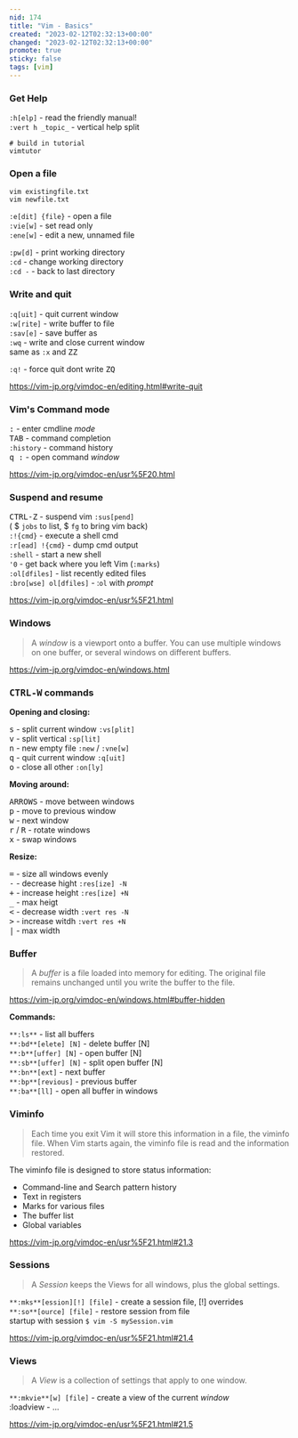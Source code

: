 ```yaml
---  
nid: 174  
title: "Vim - Basics"  
created: "2023-02-12T02:32:13+00:00"  
changed: "2023-02-12T02:32:13+00:00"  
promote: true  
sticky: false  
tags: [vim]
---  
```


### Get Help

`:h[elp]` - read the friendly manual!  
`:vert h _topic_` - vertical help split

```
# build in tutorial
vimtutor
```
### Open a file

```
vim existingfile.txt
vim newfile.txt

```
`:e[dit] {file}` - open a file  
`:vie[w]` - set read only  
`:ene[w]` - edit a new, unnamed file

`:pw[d]` - print working directory  
`:cd` - change working directory  
`:cd -` - back to last directory

### Write and quit

`:q[uit]` - quit current window  
`:w[rite]` - write buffer to file  
`:sav[e]` - save buffer as  
`:wq` - write and close current window  
same as `:x` and <kbd>ZZ</kbd>

`:q!` - force quit dont write <kbd>ZQ</kbd>

<https://vim-jp.org/vimdoc-en/editing.html#write-quit>

### Vim's Command mode

<kbd>:</kbd> - enter cmdline _mode_  
<kbd>TAB</kbd> - command completion  
`:history` - command history  
<kbd>q :</kbd> - open command _window_

<https://vim-jp.org/vimdoc-en/usr%5F20.html>

### Suspend and resume

<kbd>CTRL-Z</kbd> - suspend vim `:sus[pend]`  
( $ `jobs` to list, $ `fg` to bring vim back)  
`:!{cmd}` - execute a shell cmd  
`:r[ead] !{cmd}` - dump cmd output  
`:shell` - start a new shell  
`'0` - get back where you left Vim (`:marks`)  
`:ol[dfiles]` - list recently edited files  
`:bro[wse] ol[dfiles]` - :`ol` with _prompt_

<https://vim-jp.org/vimdoc-en/usr%5F21.html>

### Windows

> A _window_ is a viewport onto a buffer. You can use multiple windows on one buffer, or several windows on different buffers.

<https://vim-jp.org/vimdoc-en/windows.html>

### <kbd>CTRL-W</kbd> commands

**Opening and closing:**

<kbd>s</kbd> - split current window `:vs[plit]`  
<kbd>v</kbd> - split vertical `:sp[lit]`  
<kbd>n</kbd> - new empty file `:new` / `:vne[w]`  
<kbd>q</kbd> - quit current window `:q[uit]`  
<kbd>o</kbd> - close all other `:on[ly]`

**Moving around:**

<kbd>ARROWS</kbd> - move between windows  
<kbd>p</kbd> - move to previous window  
<kbd>w</kbd> - next window  
<kbd>r</kbd> / <kbd>R</kbd> - rotate windows  
<kbd>x</kbd> - swap windows

**Resize:**

<kbd>\=</kbd> - size all windows evenly  
<kbd>-</kbd> - decrease hight `:res[ize] -N`  
<kbd>+</kbd> - increase height `:res[ize] +N`  
<kbd>_</kbd> - max heigt  
<kbd><</kbd> - decrease width `:vert res -N`  
<kbd>\></kbd> - increase witdh `:vert res +N`  
<kbd>|</kbd> - max width

### Buffer

> A _buffer_ is a file loaded into memory for editing. The original file remains unchanged until you write the buffer to the file.

<https://vim-jp.org/vimdoc-en/windows.html#buffer-hidden>

**Commands:**

`**:ls**` - list all buffers  
`**:bd**[elete] [N]` - delete buffer [N]  
`**:b**[uffer] [N]` - open buffer [N]   
`**:sb**[uffer] [N]` - split open buffer [N]  
`**:bn**[ext]` - next buffer  
`**:bp**[revious]` - previous buffer  
`**:ba**[ll]` - open all buffer in windows

### Viminfo

> Each time you exit Vim it will store this information in a file, the viminfo  
> file. When Vim starts again, the viminfo file is read and the information  
> restored.

The viminfo file is designed to store status information:

* Command-line and Search pattern history
* Text in registers
* Marks for various files
* The buffer list
* Global variables

<https://vim-jp.org/vimdoc-en/usr%5F21.html#21.3> 

### Sessions

> A _Session_ keeps the Views for all windows, plus the global settings.

`**:mks**[ession][!] [file]` - create a session file, [!] overrides  
`**:so**[ource] [file]` - restore session from file  
startup with session `$ vim -S mySession.vim`

<https://vim-jp.org/vimdoc-en/usr%5F21.html#21.4>

### Views

> A _View_ is a collection of settings that apply to one window.

`**:mkvie**[w] [file]` - create a view of the current _window_  
:loadview - ...

<https://vim-jp.org/vimdoc-en/usr%5F21.html#21.5>
